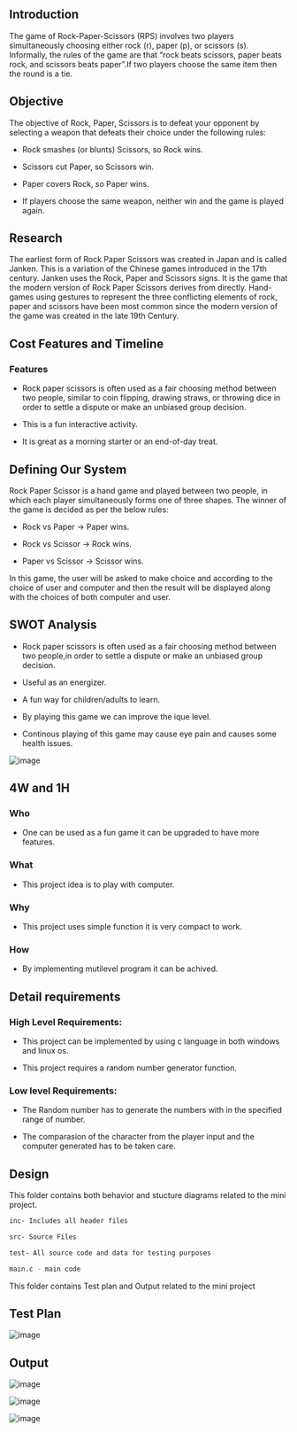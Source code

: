 ## Introduction
The game of Rock-Paper-Scissors (RPS) involves two players simultaneously choosing either rock (r), paper (p), or scissors (s). Informally, the rules of the game are that “rock beats scissors, paper beats rock, and scissors beats paper”.If two players choose the same item then the round is a tie.

## Objective
The objective of Rock, Paper, Scissors is to defeat your opponent by selecting a weapon that defeats their choice under the following rules:
- Rock smashes (or blunts) Scissors, so Rock wins.


- Scissors cut Paper, so Scissors win.


- Paper covers Rock, so Paper wins.


- If players choose the same weapon, neither win and the game is played again.



## Research
The earliest form of Rock Paper Scissors was created in Japan and is called Janken.  This is a variation of the Chinese games introduced in the 17th century. Janken uses the Rock, Paper and Scissors signs. It is the game that the modern version of Rock Paper Scissors derives from directly. Hand-games using gestures to represent the three conflicting elements of rock, paper and scissors have been most common since the modern version of the game was created in the late 19th Century.


## Cost Features and Timeline
### Features
- Rock paper scissors is often used as a fair choosing method between two people, similar to coin flipping, drawing straws, or throwing dice in order to settle a dispute or make an unbiased group decision.


- This is a fun interactive activity.


- It is great as a morning starter or an end-of-day treat.



## Defining Our System
Rock Paper Scissor  is a hand game and played between two people, in which each player simultaneously forms one of three shapes. The winner of the game is decided as per the below rules:

- Rock vs Paper -> Paper wins.


- Rock vs Scissor -> Rock wins.


- Paper vs Scissor -> Scissor wins.

In this game, the user will be asked to make choice and according to the choice of user and computer and then the result will be displayed along with the choices of both computer and user.

## SWOT Analysis
- Rock paper scissors is often used as a fair choosing method between two people,in order to settle a dispute or make an unbiased group decision.


- Useful as an energizer.


- A fun way for children/adults to learn.


- By playing this game we can improve the ique level.


- Continous playing of this game may cause eye pain and causes some health issues.



![image](https://user-images.githubusercontent.com/68271765/142767433-2683b8d7-fd5f-47f0-9abc-db1561900435.png)

## 4W and 1H
### Who
- One can be used as a fun game it can be upgraded to have more features.


### What
- This project idea is to play with computer.


### Why
- This project uses simple function it is very compact to work.


### How
- By implementing mutilevel program it can be achived.



## Detail requirements
### High Level Requirements:
 - This project can be implemented by using c language in both windows and linux os.   


 - This project requires a random number generator function.      

                    
### Low level Requirements:
 - The Random number has to generate the numbers with in the specified range of number.


  - The comparasion of the character from the player input and the computer generated has to be taken care.

## Design
This folder contains both behavior and stucture diagrams related to the mini project.

```sh
inc- Includes all header files

```
```sh
src- Source Files

```
```sh
test- All source code and data for testing purposes
```
```sh
main.c - main code
```

This folder contains Test plan and Output related to the mini project
## Test Plan
![image](https://user-images.githubusercontent.com/68271765/142768368-384a904c-f050-4739-864e-d8e6e93249d3.png)

## Output
![image](https://user-images.githubusercontent.com/68271765/143035870-8b16b79a-c3c1-4d58-8374-402c29e74557.png)

![image](https://user-images.githubusercontent.com/68271765/143035907-aa0bd936-aeef-47a7-8695-68d7e03fc3e1.png)

![image](https://user-images.githubusercontent.com/68271765/143035950-1c6ff870-cc67-401d-9b7d-bb619b79fbbe.png)



















